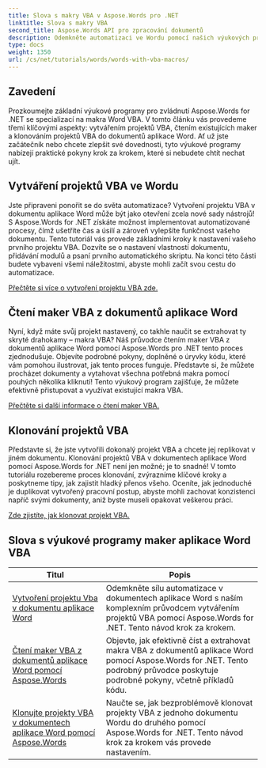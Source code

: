```yaml
---
title: Slova s makry VBA v Aspose.Words pro .NET
linktitle: Slova s makry VBA
second_title: Aspose.Words API pro zpracování dokumentů
description: Odemkněte automatizaci ve Wordu pomocí našich výukových programů Aspose.Words for .NET. Efektivně vytvářejte, čtěte a klonujte makra VBA v dokumentech aplikace Word.
type: docs
weight: 1350
url: /cs/net/tutorials/words/words-with-vba-macros/
---
```

## Zavedení

Prozkoumejte základní výukové programy pro zvládnutí Aspose.Words for .NET se specializací na makra Word VBA. V tomto článku vás provedeme třemi klíčovými aspekty: vytvářením projektů VBA, čtením existujících maker a klonováním projektů VBA do dokumentů aplikace Word. Ať už jste začátečník nebo chcete zlepšit své dovednosti, tyto výukové programy nabízejí praktické pokyny krok za krokem, které si nebudete chtít nechat ujít. 

## Vytváření projektů VBA ve Wordu

Jste připraveni ponořit se do světa automatizace? Vytvoření projektu VBA v dokumentu aplikace Word může být jako otevření zcela nové sady nástrojů! S Aspose.Words for .NET získáte možnost implementovat automatizované procesy, čímž ušetříte čas a úsilí a zároveň vylepšíte funkčnost vašeho dokumentu. Tento tutoriál vás provede základními kroky k nastavení vašeho prvního projektu VBA. Dozvíte se o nastavení vlastností dokumentu, přidávání modulů a psaní prvního automatického skriptu. Na konci této části budete vybaveni všemi náležitostmi, abyste mohli začít svou cestu do automatizace. 

[Přečtěte si více o vytvoření projektu VBA zde.](./creating-vba-project/)

## Čtení maker VBA z dokumentů aplikace Word

Nyní, když máte svůj projekt nastavený, co takhle naučit se extrahovat ty skryté drahokamy – makra VBA? Náš průvodce čtením maker VBA z dokumentů aplikace Word pomocí Aspose.Words pro .NET tento proces zjednodušuje. Objevíte podrobné pokyny, doplněné o úryvky kódu, které vám pomohou ilustrovat, jak tento proces funguje. Představte si, že můžete procházet dokumenty a vytahovat všechna potřebná makra pomocí pouhých několika kliknutí! Tento výukový program zajišťuje, že můžete efektivně přistupovat a využívat existující makra VBA. 

[Přečtěte si další informace o čtení maker VBA.](./reading-vba-macros-word-document/)

## Klonování projektů VBA

Představte si, že jste vytvořili dokonalý projekt VBA a chcete jej replikovat v jiném dokumentu. Klonování projektů VBA v dokumentech aplikace Word pomocí Aspose.Words for .NET není jen možné; je to snadné! V tomto tutoriálu rozebereme proces klonování, zvýrazníme klíčové kroky a poskytneme tipy, jak zajistit hladký přenos všeho. Oceníte, jak jednoduché je duplikovat vytvořený pracovní postup, abyste mohli zachovat konzistenci napříč svými dokumenty, aniž byste museli opakovat veškerou práci. 

[Zde zjistíte, jak klonovat projekt VBA.](./clone-vba-project-word-document/)

 ## Slova s výukové programy maker aplikace Word VBA
| Titul | Popis |
| --- | --- |
| [Vytvoření projektu Vba v dokumentu aplikace Word](./creating-vba-project/) | Odemkněte sílu automatizace v dokumentech aplikace Word s naším komplexním průvodcem vytvářením projektů VBA pomocí Aspose.Words for .NET. Tento návod krok za krokem. |
| [Čtení maker VBA z dokumentů aplikace Word pomocí Aspose.Words](./reading-vba-macros-word-document/) | Objevte, jak efektivně číst a extrahovat makra VBA z dokumentů aplikace Word pomocí Aspose.Words for .NET. Tento podrobný průvodce poskytuje podrobné pokyny, včetně příkladů kódu. |
| [Klonujte projekty VBA v dokumentech aplikace Word pomocí Aspose.Words](./clone-vba-project-word-document/) | Naučte se, jak bezproblémově klonovat projekty VBA z jednoho dokumentu Wordu do druhého pomocí Aspose.Words for .NET. Tento návod krok za krokem vás provede nastavením. |